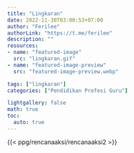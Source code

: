 ```yaml
---
title: "Lingkaran"
date: 2022-11-30T03:00:53+07:00
author: "Ferilee"
authorLink: "https://t.me/ferilee"
description: ""
resources:
- name: "featured-image"
  src: "lingkaran.gif"
- name: "featured-image-preview"
  src: "featured-image-preview.webp"

tags: ["lingkaran"]
categories: ["Pendidikan Profesi Guru"]

lightgallery: false
math: true
toc:
  auto: true
---
```


{{< ppg/rencanaaksi/rencanaaksi2 >}}
